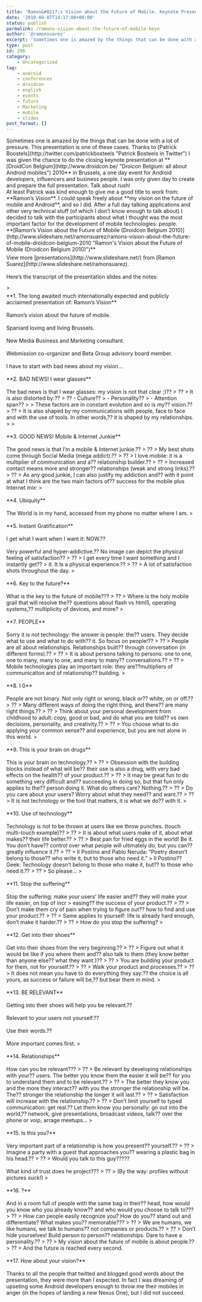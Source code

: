 ```yaml
---
title: 'Ramon&#8217;s Vision about the Future of Mobile. Keynote Presentation at Droidcon Belgium 2010'
date: '2010-04-07T14:17:00+00:00'
status: publish
permalink: /ramons-vision-about-the-future-of-mobile-keyn
author: '@ramonsuarez'
excerpt: 'Sometimes one is amazed by the things that can be done with a lot of pressure. This presentation is one of these cases. Thanks to Patrick Boostels I was given the chance to do the closing keynote presentation at DroidCon Belgium 2010 in Brussels, ...'
type: post
id: 296
category:
    - Uncategorized
tag:
    - android
    - conferences
    - droidcon
    - english
    - events
    - future
    - Marketing
    - mobile
    - slides
post_format: []
---
```

<div>Sometimes one is amazed by the things that can be done with a lot of pressure. This presentation is one of these cases. Thanks to [Patrick Boostels](http://twitter.com/patrickbosteels "Patrick Bosteels in Twitter") I was given the chance to do the closing keynote presentation at **[DroidCon Belgium](http://www.droidcon.be/ "Droicon Belgium: all about Android mobiles") 2010** in Brussels, a one day event for Android developers, influencers and business people. I was only given day to create and prepare the full presentation. Talk about rush!</div><div>At least Patrick was kind enough to give me a good title to work from: **Ramon’s Vision**. I could speak freely about **my vision on the future of mobile and Android**, and so I did. After a full day talking applications and other very technical stuff (of which I don’t know enough to talk about) I decided to talk with the participants about what I thought was the most important factor for the development of mobile technologies: people.</div><div>**[Ramon’s Vision about the Future of Mobile (Droidcon Belgium 2010)](http://www.slideshare.net/ramonsuarez/ramons-vision-about-the-future-of-mobile-droidcon-belgium-2010 "Ramon's Vision about the Future of Mobile (Droidcon Belgium 2010)")** </div><div><div style="padding:5px 0 12px;">View more [presentations](http://www.slideshare.net/) from [Ramon Suarez](http://www.slideshare.net/ramonsuarez).</div><div style="padding:5px 0 12px;">Here’s the transcript of the presentation slides and the notes:</div>> <div style="padding:5px 0 12px;">**1. The long awaited much internationally expected and publicly acclaimed presentation of: Ramon’s Vision** </div><div style="padding:5px 0 12px;">Ramon’s vision about the future of mobile.</div><div style="padding:5px 0 12px;">Spaniard loving and living Brussels.</div><div style="padding:5px 0 12px;">New Media Business and Marketing consultant.</div><div style="padding:5px 0 12px;">Webmission co-organizer and Beta Group advisory board member.</div><div style="padding:5px 0 12px;">I have to start with bad news about my vision…</div><div style="padding:5px 0 12px;"> **2. BAD NEWS! I wear glasses** </div><div style="padding:5px 0 12px;">The bad news is that I wear glasses: my vision is not that clear ;)??   
> ??  
> It is also distorted by:??   
> ?? - Culture??
> - Personality??
> - Attention span??
> 
> These factors are in constant evolution and so is my?? vision.??   
> ??  
> It is also shaped by my communications with people, face to face and with the use of tools. In other words,?? it is shaped by my relationships.
> 
> </div><div style="padding:5px 0 12px;">**3. GOOD NEWS! Mobile &amp; Internet Junkie** </div><div style="padding:5px 0 12px;">The good news is that I’m a mobile &amp; Internet junkie.??   
> ??  
> My best shots come through Social Media (mega addict).??   
> ??  
> I love mobile: it is a multiplier of communication and a?? relationship builder.??   
> ??  
> Increased contact means more and stronger?? relationships (weak and strong links).??   
> ??  
> As any good junkie, I can also justify my addiction and?? with it point at what I think are the two main factors of?? success for the mobile plus Internet mix:   
> </div><div style="padding:5px 0 12px;">**4. Ubiquity** </div><div style="padding:5px 0 12px;">The World is in my hand, accessed from my phone no matter where I am.   
> </div><div style="padding:5px 0 12px;"> **5. Instant Gratification** </div><div style="padding:5px 0 12px;">I get what I want when I want it: NOW.??</div><div style="padding:5px 0 12px;">Very powerful and hyper-addictive.?? No image can depict the physical feeling of satisfaction??   
> ??  
> I get every time I want something and I instantly get??   
> it. It Is a physical experience.??   
> ??  
> A lot of satisfaction shots throughout the day.   
> </div><div style="padding:5px 0 12px;">**6. Key to the future?** </div><div style="padding:5px 0 12px;">What is the key to the future of mobile???   
> ??  
> Where is the holy mobile grail that will resolve the?? questions about flash vs html5, operating systems,?? multiplicity of devices, and more?   
> </div><div style="padding:5px 0 12px;">**7. PEOPLE** </div><div style="padding:5px 0 12px;">Sorry it is not technology: the answer is people: the?? users. They decide what to use and what to do with?? it. So focus on people!??   
> ??  
> People are all about relationships. Relationships built?? through conversation (in different forms).??   
> ??  
> It is about persons talking to persons: one to one, one to many, many to one, and many to many?? conversations.??   
> ??  
> Mobile technologies play an important role: they are??multipliers of communication and of relationship?? building.   
> </div><div style="padding:5px 0 12px;">**8. I 0** </div><div style="padding:5px 0 12px;">People are not binary. Not only right or wrong, black or?? white, on or off.??   
> ??  
> Many different ways of doing the right thing, and there?? are many right things.??   
> ??  
> Think about your personal development from childhood to adult: copy, good or bad, and do what you are told?? vs own decisions, personality, and creativity.??   
> ??  
> You choose what to do applying your common sense?? and experience, but you are not alone in this world.  
> </div><div style="padding:5px 0 12px;">**9. This is your brain on drugs** </div><div style="padding:5px 0 12px;">This is your brain on technology.??   
> ??  
> Obsession with the building blocks instead of what will be?? their use is also a drug, with very bad effects on the health?? of your product.??   
> ??  
> It may be great fun to do something very difficult and?? succeeding in doing so, but that fun only applies to the?? person doing it. What do others care? Nothing.??   
> ??  
> Do you care about your users? Worry about what they need?? and want.??   
> ??  
> It is not technology or the tool that matters, it is what we do?? with it.   
> </div><div style="padding:5px 0 12px;"> **10. Use of technology** </div><div style="padding:5px 0 12px;">Technology is not to be thrown at users like we throw punches. (touch multi-touch example)??   
> ??  
> It is about what users make of it, about what makes?? their life better.??   
> ??  
> Best pan for fried eggs in the world! Be it. You don’t have?? control over what people will ultimately do, but you can?? greatly influence it.??   
> ??  
> Il Postino and Pablo Neruda: “Poetry doesn’t belong to those?? who write it, but to those who need it.” &gt; Il Postino?? Geek: Technology doesn’t belong to those who make it, but?? to those who need it.??   
> ??  
> So please…   
> </div><div style="padding:5px 0 12px;">**11. Stop the suffering** </div><div style="padding:5px 0 12px;">Stop the suffering: make your users’ life easier and?? they will make your life easier, on top of incr  
> easing?? the success of your product.??   
> ??  
> Don’t make them cry of pain when trying to figure out?? how to find and use your product.??   
> ??  
> Same applies to yourself: life is already hard enough, don’t make it harder.??   
> ??  
> How do you stop the suffering?   
> </div><div style="padding:5px 0 12px;">**12. Get into their shoes** </div><div style="padding:5px 0 12px;">Get into their shoes from the very beginning.??   
> ??  
> Figure out what it would be like if you where them and?? also talk to them (they know better than anyone else?? what they want.)??   
> ??  
> You are building your product for them, not for yourself.??   
> ??  
> Walk your product and processes.??   
> ??  
> It does not mean you have to do everything they say:?? the choice is all yours, as success or failure will be,?? but bear them in mind.   
> </div><div style="padding:5px 0 12px;">**13. BE RELEVANT** </div><div style="padding:5px 0 12px;">Getting into their shoes will help you be relevant.??</div><div style="padding:5px 0 12px;">Relevant to your users not yourself.??</div><div style="padding:5px 0 12px;">Use their words.??</div><div style="padding:5px 0 12px;">More important comes first.   
> </div><div style="padding:5px 0 12px;">**14. Relationships** </div><div style="padding:5px 0 12px;">How can you be relevant???   
> ??  
> Be relevant by developing relationships with your?? users. The better you know them the easier it will be?? for you to understand them and to be relevant.??   
> ??  
> The better they know you and the more they interact?? with you the stronger the relationship will be. The?? stronger the relationship the longer it will last.??   
> ??  
> Satisfaction will increase with the relationship.??   
> ??  
> Don’t limit yourself to typed communication: get real.?? Let them know you personally: go out into the world,?? network, give presentations, broadcast videos, talk?? over the phone or voip, arrage meetups…  
> </div><div style="padding:5px 0 12px;">**15. Is this you?** </div><div style="padding:5px 0 12px;">Very important part of a relationship is how you present?? yourself.??   
> ??  
> Imagine a party with a guest that approaches you?? wearing a plastic bag in his head.??   
> ??  
> Would you talk to this guy?????</div><div style="padding:5px 0 12px;">What kind of trust does he project???   
> ??  
> (By the way: profiles without pictures suck!)  
> </div><div style="padding:5px 0 12px;">**16. ?** </div><div style="padding:5px 0 12px;">And in a room full of people with the same bag in their?? head, how would you know who you already know?? and who would you choose to talk to???   
> ??  
> How can people easily recognize you? How do you?? stand out and differentiate? What makes you?? memorable???   
> ??  
> We are humans, we like humans, we talk to humans?? not companies or products.??   
> ??  
> Don’t hide yourselves! Build person to person?? relationships. Dare to have a personality.??   
> ??  
> My vision about the future of mobile is about people.??   
> ??  
> And the future is reached every second.</div><div style="padding:5px 0 12px;">**17. How about your vision?** </div>

<div style="padding:5px 0 12px;">Thanks to all the people that twitted and blogged good words about the presentation, they were more than I expected. In fact I was dreaming of upseting some Android developers enough to throw me their mobiles in anger (in the hopes of landing a new Nexus One), but I did not succeed.</div></div>